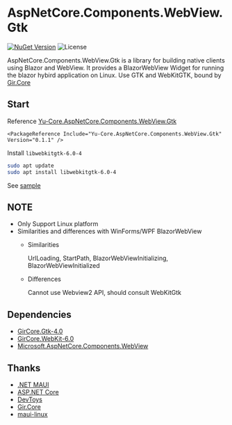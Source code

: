 # AspNetCore.Components.WebView.Gtk

[![NuGet Version](https://img.shields.io/nuget/v/Yu-Core.AspNetCore.Components.WebView.Gtk.svg)](https://www.nuget.org/packages/Yu-Core.AspNetCore.Components.WebView.Gtk/) ![License](https://img.shields.io/badge/License-MIT-blue.svg)

AspNetCore.Components.WebView.Gtk is a library for building native clients using Blazor and WebView. It provides a BlazorWebView Widget for running the blazor hybird application on Linux. Use GTK and WebKitGTK, bound by [Gir.Core](https://github.com/gircore/gir.core)

## Start
Reference [Yu-Core.AspNetCore.Components.WebView.Gtk](https://www.nuget.org/packages/Yu-Core.AspNetCore.Components.WebView.Gtk)

```
<PackageReference Include="Yu-Core.AspNetCore.Components.WebView.Gtk" Version="0.1.1" />
```

Install `libwebkitgtk-6.0-4`

```bash
sudo apt update
sudo apt install libwebkitgtk-6.0-4
```

See [sample](src/BlazorWebView/sample)

## NOTE
- Only Support Linux platform
- Similarities and differences with WinForms/WPF BlazorWebView
    - Similarities

        UrlLoading, StartPath, BlazorWebViewInitializing, BlazorWebViewInitialized
    - Differences

        Cannot use Webview2 API, should consult WebKitGtk

## Dependencies
- [GirCore.Gtk-4.0](https://www.nuget.org/packages/GirCore.Gtk-4.0)
- [GirCore.WebKit-6.0](https://www.nuget.org/packages/GirCore.WebKit-6.0)
- [Microsoft.AspNetCore.Components.WebView](https://www.nuget.org/packages/Microsoft.AspNetCore.Components.WebView)

## Thanks
- [.NET MAUI](https://github.com/dotnet/maui)
- [ASP.NET Core](https://github.com/dotnet/aspnetcore)
- [DevToys](https://github.com/DevToys-app/DevToys)
- [Gir.Core](https://github.com/gircore/gir.core)
- [maui-linux](https://github.com/jsuarezruiz/maui-linux)